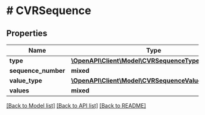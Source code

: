 # # CVRSequence

## Properties

Name | Type | Description | Notes
------------ | ------------- | ------------- | -------------
**type** | [**\OpenAPI\Client\Model\CVRSequenceTypesEnum**](CVRSequenceTypesEnum.md) |  |
**sequence_number** | **mixed** |  |
**value_type** | [**\OpenAPI\Client\Model\CVRSequenceValueTypesEnum**](CVRSequenceValueTypesEnum.md) |  |
**values** | **mixed** |  |

[[Back to Model list]](../../README.md#models) [[Back to API list]](../../README.md#endpoints) [[Back to README]](../../README.md)
